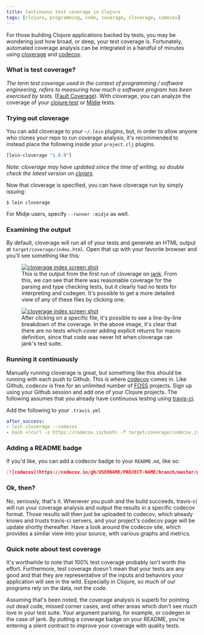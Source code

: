 ```yaml
---
title: Continuous test coverage in Clojure
tags: [clojure, programming, code, coverage, cloverage, codecov]
---
```


For those building Clojure applications backed by tests, you may be wondering
just how broad, or deep, your test coverage is. Fortunately, automated coverage
analysis can be integrated in a handful of minutes using
[cloverage](https://github.com/cloverage/cloverage) and
[codecov](https://codecov.io/).

### What is test coverage?
*The term test coverage used in the context of programming / software
engineering, refers to measuring how much a software program has been exercised
by tests.* ([Fault Coverage](https://en.wikipedia.org/wiki/Fault_coverage)).
With cloverage, you can analyze the coverage of your
[clojure.test](https://clojure.github.io/clojure/clojure.test-api.html) or
[Midie](https://github.com/marick/Midje) tests.

### Trying out cloverage
You can add cloverage to your `~/.lein` plugins, but, in order to allow anyone
who clones your repo to run coverage analysis, it's recommended to instead place
the following inside your `project.clj` plugins.

```clojure
[lein-cloverage "1.0.9"]
```

*Note: cloverage may have updated since the time of writing, so double check
the latest version on [clojars](https://clojars.org/lein-cloverage).*

Now that cloverage is specified, you can have cloverage run by simply issuing:

```
$ lein cloverage
```

For Midje users, specify `--runner :midje` as well.


### Examining the output
By default, cloverage will run all of your tests and generate an HTML output at
`target/coverage/index.html`. Open that up with your favorite browser and you'll
see something like this:

<figure>
<a href="{{ site.blog_url }}/img/clojure-test-coverage/cloverage-index.png" target="_blank">
<img alt="cloverage index screen shot"
     src="{{ site.blog_url }}/img/clojure-test-coverage/cloverage-index.png"/>
</a>
<figcaption>
This is the output from the first run of cloverage on
<a href="http://jank-lang.org/">jank</a>. From this, we can see that there was reasonable
coverage for the parsing and type checking tests, but it clearly had no tests
for interpreting and codegen. It's possible to get a more detailed view of any
of these files by clicking one.
</figcaption>
</figure>

<figure>
<a href="{{ site.blog_url }}/img/clojure-test-coverage/cloverage-detailed.png" target="_blank">
<img alt="cloverage index screen shot"
     src="{{ site.blog_url }}/img/clojure-test-coverage/cloverage-detailed.png" />
</a>
<figcaption>
After clicking on a specific file, it's possible to see a line-by-line breakdown
of the coverage. In the above image, it's clear that there are no tests which
cover adding explicit returns for macro definition, since that code was never
hit when cloverage ran jank's test suite.
</figcaption>
</figure>

### Running it continuously
Manually running cloverage is great, but something like this should be running
with each push to Github. This is where [codecov](https://codecov.io/) comes in.
Like Github, codecov is free for an unlimited number of
[FOSS](https://en.wikipedia.org/wiki/Free_and_open-source_software) projects.
Sign up using your Github session and add one of your Clojure projects. The
following assumes that you already have continuous testing using
[travis-ci](https://travis-ci.com/).

Add the following to your `.travis.yml`

```yaml
after_success:
- lein cloverage --codecov
- bash <(curl -s https://codecov.io/bash) -f target/coverage/codecov.json
```

### Adding a README badge
If you'd like, you can add a codecov badge to your `README.md`, like so:

```markdown
[![codecov](https://codecov.io/gh/USERNAME/PROJECT-NAME/branch/master/graph/badge.svg)](https://codecov.io/gh/USERNAME/PROJECT-NAME)
```

### Ok, then?
No, seriously, that's it. Whenever you push and the build succeeds, travis-ci
will run your coverage analysis and output the results in a specific codecov
format. Those results will then just be uploaded to codecov, which already knows
and trusts travis-ci servers, and your project's codecov page will be update
shortly thereafter. Have a look around the codecov site, which provides a
similar view into your source, with various graphs and metrics.


### Quick note about test coverage
It's worthwhile to note that 100% test coverage probably isn't worth the effort.
Furthermore, test coverage doesn't mean that your tests are any good and that
they are representative of the inputs and behaviors your application will see in
the wild. Especially in Clojure, so much of our programs rely on the data, not
the code.

Assuming that's been noted, the coverage analysis is superb for
pointing out dead code, missed corner cases, and other areas which don't see
much love in your test suite. Your argument parsing, for example, or codegen in
the case of jank. By putting a coverage badge on your README, you're entering a
silent contract to improve your coverage with quality tests.
